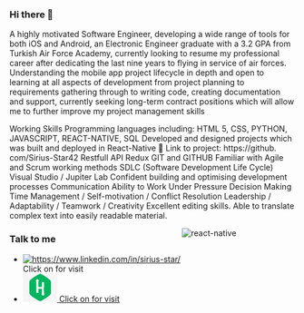 ### Hi there 👋


A highly motivated Software Engineer, developing a wide range of tools for both iOS and Android, an Electronic Engineer graduate with a 3.2 GPA from Turkish Air Force Academy, currently looking to resume my professional career after dedicating the last nine years to flying in service of air forces. Understanding the mobile app project lifecycle in depth and open to learning at all aspects of development from project planning to requirements gathering through to writing code, creating documentation and support, currently seeking long-term contract positions which will allow me to further improve my project management skills



Working Skills
 	Programming languages including: HTML 5, CSS, PYTHON, JAVASCRIPT, REACT-NATIVE, SQL
 	Developed and designed projects which was built and deployed in React-Native
	Link to project: https://github. com/Sirius-Star42
 	Restfull API
 	Redux
 	GIT and GITHUB 
 	Familiar with Agile and Scrum working methods
 	SDLC (Software Development Life Cycle)
 	Visual Studio / Jupiter Lab
 	Confident building and optimising development processes
 	Communication
 	Ability to Work Under Pressure
 	Decision Making
 	Time Management / Self-motivation / Conflict Resolution
 	Leadership / Adaptability / Teamwork / Creativity
 	Excellent editing skills. 
 	Able to translate complex text into easily readable material.



<!--
**Sirius-Star42/Sirius-Star42** is a ✨ _special_ ✨ repository because its `README.md` (this file) appears on your GitHub profile.

Here are some ideas to get you started:

- 🔭 I’m currently working on ...
- 🌱 I’m currently learning ...
- 👯 I’m looking to collaborate on ...
- 🤔 I’m looking for help with ...
- 💬 Ask me about ...
- 📫 How to reach me: ...
- 😄 Pronouns: ...
- ⚡ Fun fact: ...
-->



<img src="https://github.com/ezranbayantemur/ezranbayantemur/blob/master/animation_500_kd7ngokt.gif" alt="react-native" width=200 height=200 align="right">

### Talk to me   

 * <a href="https://www.linkedin.com/in/sirius-star" target="_blank">
    <img src="https://img.shields.io/badge/%20-linkedin-0072b1" alt="https://www.linkedin.com/in/sirius-star/">
   </a> <span>Click on for visit</span>

 *  <a href="https://www.hackerrank.com/Sirius_Star" target="_blank">
    <img src="hackerrank.jpg" width="60px" height="50px"> <span>Click on for visit</span>
    </a>
 
